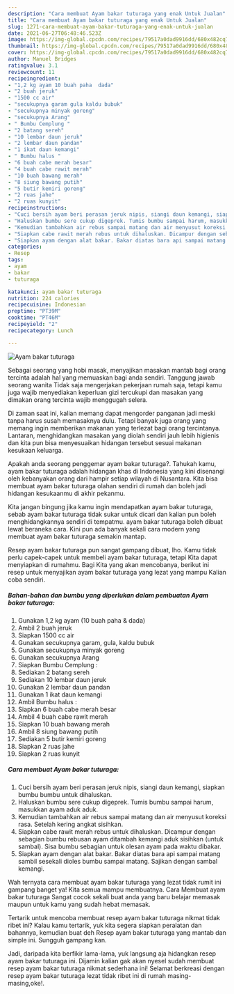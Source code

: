 ```yaml
---
description: "Cara membuat Ayam bakar tuturaga yang enak Untuk Jualan"
title: "Cara membuat Ayam bakar tuturaga yang enak Untuk Jualan"
slug: 1271-cara-membuat-ayam-bakar-tuturaga-yang-enak-untuk-jualan
date: 2021-06-27T06:48:46.523Z
image: https://img-global.cpcdn.com/recipes/79517a0dad9916dd/680x482cq70/ayam-bakar-tuturaga-foto-resep-utama.jpg
thumbnail: https://img-global.cpcdn.com/recipes/79517a0dad9916dd/680x482cq70/ayam-bakar-tuturaga-foto-resep-utama.jpg
cover: https://img-global.cpcdn.com/recipes/79517a0dad9916dd/680x482cq70/ayam-bakar-tuturaga-foto-resep-utama.jpg
author: Manuel Bridges
ratingvalue: 3.1
reviewcount: 11
recipeingredient:
- "1,2 kg ayam 10 buah paha  dada"
- "2 buah jeruk"
- "1500 cc air"
- "secukupnya garam gula kaldu bubuk"
- "secukupnya minyak goreng"
- "secukupnya Arang"
- " Bumbu Cemplung "
- "2 batang sereh"
- "10 lembar daun jeruk"
- "2 lembar daun pandan"
- "1 ikat daun kemangi"
- " Bumbu halus "
- "6 buah cabe merah besar"
- "4 buah cabe rawit merah"
- "10 buah bawang merah"
- "8 siung bawang putih"
- "5 butir kemiri goreng"
- "2 ruas jahe"
- "2 ruas kunyit"
recipeinstructions:
- "Cuci bersih ayam beri perasan jeruk nipis, siangi daun kemangi, siapkan bumbu bumbu untuk dihaluskan."
- "Haluskan bumbu sere cukup digeprek. Tumis bumbu sampai harum, masukkan ayam aduk aduk."
- "Kemudian tambahkan air rebus sampai matang dan air menyusut koreksi rasa. Setelah kering angkat sisihkan."
- "Siapkan cabe rawit merah rebus untuk dihaluskan. Dicampur dengan sebagian bumbu rebusan ayam ditambah kemangi aduk sisihkan (untuk sambal). Sisa bumbu sebagian untuk olesan ayam pada waktu dibakar."
- "Siapkan ayam dengan alat bakar. Bakar diatas bara api sampai matang sambil sesekali dioles bumbu sampai matang. Sajikan dengan sambal kemangi."
categories:
- Resep
tags:
- ayam
- bakar
- tuturaga

katakunci: ayam bakar tuturaga 
nutrition: 224 calories
recipecuisine: Indonesian
preptime: "PT39M"
cooktime: "PT46M"
recipeyield: "2"
recipecategory: Lunch

---
```



![Ayam bakar tuturaga](https://img-global.cpcdn.com/recipes/79517a0dad9916dd/680x482cq70/ayam-bakar-tuturaga-foto-resep-utama.jpg)

Sebagai seorang yang hobi masak, menyajikan masakan mantab bagi orang tercinta adalah hal yang memuaskan bagi anda sendiri. Tanggung jawab seorang  wanita Tidak saja mengerjakan pekerjaan rumah saja, tetapi kamu juga wajib menyediakan keperluan gizi tercukupi dan masakan yang dimakan orang tercinta wajib menggugah selera.

Di zaman  saat ini, kalian memang dapat mengorder panganan jadi meski tanpa harus susah memasaknya dulu. Tetapi banyak juga orang yang memang ingin memberikan makanan yang terlezat bagi orang tercintanya. Lantaran, menghidangkan masakan yang diolah sendiri jauh lebih higienis dan kita pun bisa menyesuaikan hidangan tersebut sesuai makanan kesukaan keluarga. 



Apakah anda seorang penggemar ayam bakar tuturaga?. Tahukah kamu, ayam bakar tuturaga adalah hidangan khas di Indonesia yang kini disenangi oleh kebanyakan orang dari hampir setiap wilayah di Nusantara. Kita bisa membuat ayam bakar tuturaga olahan sendiri di rumah dan boleh jadi hidangan kesukaanmu di akhir pekanmu.

Kita jangan bingung jika kamu ingin mendapatkan ayam bakar tuturaga, sebab ayam bakar tuturaga tidak sukar untuk dicari dan kalian pun boleh menghidangkannya sendiri di tempatmu. ayam bakar tuturaga boleh dibuat lewat beraneka cara. Kini pun ada banyak sekali cara modern yang membuat ayam bakar tuturaga semakin mantap.

Resep ayam bakar tuturaga pun sangat gampang dibuat, lho. Kamu tidak perlu capek-capek untuk membeli ayam bakar tuturaga, tetapi Kita dapat menyiapkan di rumahmu. Bagi Kita yang akan mencobanya, berikut ini resep untuk menyajikan ayam bakar tuturaga yang lezat yang mampu Kalian coba sendiri.

<!--inarticleads1-->

##### Bahan-bahan dan bumbu yang diperlukan dalam pembuatan Ayam bakar tuturaga:

1. Gunakan 1,2 kg ayam (10 buah paha &amp; dada)
1. Ambil 2 buah jeruk
1. Siapkan 1500 cc air
1. Gunakan secukupnya garam, gula, kaldu bubuk
1. Gunakan secukupnya minyak goreng
1. Gunakan secukupnya Arang
1. Siapkan  Bumbu Cemplung :
1. Sediakan 2 batang sereh
1. Sediakan 10 lembar daun jeruk
1. Gunakan 2 lembar daun pandan
1. Gunakan 1 ikat daun kemangi
1. Ambil  Bumbu halus :
1. Siapkan 6 buah cabe merah besar
1. Ambil 4 buah cabe rawit merah
1. Siapkan 10 buah bawang merah
1. Ambil 8 siung bawang putih
1. Sediakan 5 butir kemiri goreng
1. Siapkan 2 ruas jahe
1. Siapkan 2 ruas kunyit




<!--inarticleads2-->

##### Cara membuat Ayam bakar tuturaga:

1. Cuci bersih ayam beri perasan jeruk nipis, siangi daun kemangi, siapkan bumbu bumbu untuk dihaluskan.
1. Haluskan bumbu sere cukup digeprek. Tumis bumbu sampai harum, masukkan ayam aduk aduk.
1. Kemudian tambahkan air rebus sampai matang dan air menyusut koreksi rasa. Setelah kering angkat sisihkan.
1. Siapkan cabe rawit merah rebus untuk dihaluskan. Dicampur dengan sebagian bumbu rebusan ayam ditambah kemangi aduk sisihkan (untuk sambal). Sisa bumbu sebagian untuk olesan ayam pada waktu dibakar.
1. Siapkan ayam dengan alat bakar. Bakar diatas bara api sampai matang sambil sesekali dioles bumbu sampai matang. Sajikan dengan sambal kemangi.




Wah ternyata cara membuat ayam bakar tuturaga yang lezat tidak rumit ini gampang banget ya! Kita semua mampu membuatnya. Cara Membuat ayam bakar tuturaga Sangat cocok sekali buat anda yang baru belajar memasak maupun untuk kamu yang sudah hebat memasak.

Tertarik untuk mencoba membuat resep ayam bakar tuturaga nikmat tidak ribet ini? Kalau kamu tertarik, yuk kita segera siapkan peralatan dan bahannya, kemudian buat deh Resep ayam bakar tuturaga yang mantab dan simple ini. Sungguh gampang kan. 

Jadi, daripada kita berfikir lama-lama, yuk langsung aja hidangkan resep ayam bakar tuturaga ini. Dijamin kalian gak akan nyesel sudah membuat resep ayam bakar tuturaga nikmat sederhana ini! Selamat berkreasi dengan resep ayam bakar tuturaga lezat tidak ribet ini di rumah masing-masing,oke!.

